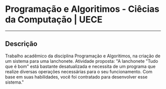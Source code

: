# Programação e Algoritimos - Ciêcias da Computação | UECE
-------------------------------------------------------------------------------
## Descrição
Trabalho acadêmico da disciplina Programação e Algoritimos, na criação de um sistema para uma lanchonete.
Atividade proposta: 
"A lanchonete "Tudo que é bom" está bastante desatualizada e necessita de um programa que realize diversas operações necessárias para o seu funcionamento. Com base em suas habilidades, você foi contratado para desenvolver esse sistema."

###
